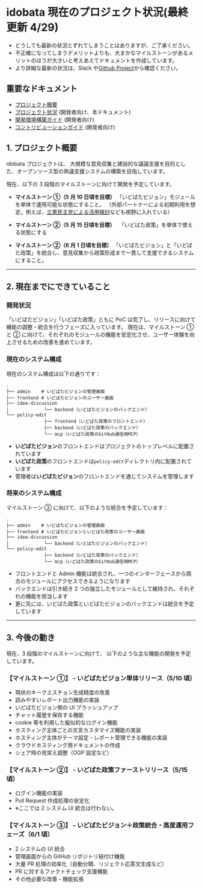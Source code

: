 # idobata 現在のプロジェクト状況(最終更新 4/29)

- どうしても最新の状況とずれてしまうことはありますが、ご了承ください。
- 不正確になってしまうデメリットよりも、大まかなマイルストーンがあるメリットのほうが大きいと考えあえてドキュメントを作成しています。
- より詳細な最新の状況は、Slack や[Github Project](https://github.com/orgs/digitaldemocracy2030/projects/6)から確認ください。

## 重要なドキュメント

- [プロジェクト概要](./README.md)
- [プロジェクト状況](./project_status.md) (開発者向け、本ドキュメント)
- [開発環境構築ガイド](./development-setup.md) (開発者向け)
- [コントリビューションガイド](./CONTRIBUTING.md) (開発者向け)

## 1. プロジェクト概要

idobata プロジェクトは、
大規模な意見収集と建設的な議論支援を目的とした、オープンソース型の熟議支援システムの構築を目指しています。

現在、以下の 3 段階のマイルストーンに向けて開発を予定しています。

- **マイルストーン ①（5 月 10 日頃を目標）**
  「いどばたビジョン」モジュールを単体で運用可能な状態にすること。
  （外部パートナーによる初期利用を想定。例えば、[立憲民主党による活用検討](https://cdp-japan.jp/news/20250422_9145)なども視野に入れている）

- **マイルストーン ②（5 月 15 日頃を目標）**
  　「いどばた政策」を単体で使える状態にする

- **マイルストーン ②（6 月 1 日頃を目標）**
  「いどばたビジョン」と「いどばた政策」を統合し、意見収集から政策形成まで一貫して支援できるシステムにすること。

---

## 2. 現在までにできていること

### 開発状況

「いどばたビジョン」「いどばた政策」ともに PoC は完了し、リリースに向けて機能の調整・統合を行うフェーズに入っています。
現在は、マイルストーン ① と ② に向けて、それぞれのモジュールの機能を安定化させ、ユーザー体験を向上させるための改善を進めています。

### 現在のシステム構成

現在のシステム構成は以下の通りです：

```
.
├── admin    # いどばたビジョンの管理画面
├── frontend # いどばたビジョンのユーザー画面
├── idea-discussion
│             └── backend（いどばたビジョンのバックエンド）
└── policy-edit
              ├── frontend（いどばた政策のフロントエンド）
              ├── backend（いどばた政策のバックエンド）
              └── mcp（いどばた政策のGitHub通信用MCP）
```

- **いどばたビジョン**のフロントエンドはプロジェクトのトップレベルに配置されています
- **いどばた政策**のフロントエンドは`policy-edit`ディレクトリ内に配置されています
- 管理者は**いどばたビジョン**のフロントエンドを通じてシステムを管理します

### 将来のシステム構成

マイルストーン ③ に向けて、以下のような統合を予定しています：

```
.
├── admin    # いどばたビジョンの管理画面
├── frontend # いどばたビジョンといどばた政策のユーザー画面
├── idea-discussion
│             └── backend（いどばたビジョンのバックエンド）
└── policy-edit
              ├── backend（いどばた政策のバックエンド）
              └── mcp（いどばた政策のGitHub通信用MCP）
```

- フロントエンドと Admin 機能は統合され、一つのインターフェースから両方のモジュールにアクセスできるようになります
- バックエンドは引き続き 2 つの独立したモジュールとして維持され、それぞれの機能を担当します
- 更に先には、いどばた政策といどばたビジョンのバックエンドは統合を予定しています

---

## 3. 今後の動き

現在、3 段階のマイルストーンに向けて、
以下のような主な機能の開発を予定しています。

### 【マイルストーン ①】 - いどばたビジョン単体リリース（5/10 頃）

- 現状のキークエスチョン生成精度の改善
- 読みやすいレポート出力機能の実装
- いどばたビジョン側の UI ブラッシュアップ
- チャット履歴を保存する機能
- cookie 等を利用した擬似的なログイン機能
- ホスティング主体ごとの文言カスタマイズ機能の実装
- ホスティング主体がテーマ設定・レポート管理できる機能の実装
- クラウドホスティング用ドキュメントの作成
- シェア時の見栄え調整（OGP 設定など）

### 【マイルストーン ②】 - いどばた政策ファーストリリース（5/15 頃）

- ログイン機能の実装
- Pull Request 作成処理の安定化
- ※ここでは 2 システム UI 統合は行わない。

### 【マイルストーン ③】 - いどばたビジョン＋政策統合・高度運用フェーズ（6/1 頃）

- 2 システムの UI 統合
- 管理画面からの GitHub リポジトリ紐付け機能
- 大量 PR 処理の効率化（自動分類、リジェクト応答文生成など）
- PR に対するファクトチェック支援機能
- その他必要な改善・機能拡張

